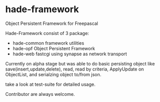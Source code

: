 hade-framework
==============

Object Persistent Framework for Freepascal

Hade-Framework consist of 3 package:
- hade-common framework utilities
- hade-opf Object Persistent Framework
- hade-web fastcgi using synapse as network transport

Currently on alpha stage but was able to do basic persisting object like 
save(insert,update,delete), read, read by criteria, ApplyUpdate on ObjectList,
and serialzing object to/from json.

take a look at test-suite for detailed usage.

Contributor are always welcome.
